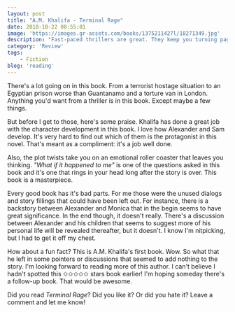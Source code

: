 ```yaml
---
layout: post
title: "A.M. Khalifa - Terminal Rage"
date: 2018-10-22 08:55:01
image: 'https://images.gr-assets.com/books/1375211427l/18271349.jpg'
description: "Fast-paced thrillers are great. They keep you turning page after page after page after... You get the point. Goodreads proposed I'd read <em>Terminal Rage</em> as it goes along with other books that I've read over the year. Goodreads, you were right."
category: 'Review'
tags:
    - Fiction
blog: 'reading'
---
```

There's a lot going on in this book. From a terrorist hostage situation to an Egyptian prison worse than Guantanamo and a torture van in London. Anything you'd want from a thriller is in this book. Except maybe a few things.

But before I get to those, here's some praise. Khalifa has done a great job with the character development in this book. I love how Alexander and Sam develop. It's very hard to find out which of them is the protagonist in this novel. That's meant as a compliment: it's a job well done.

Also, the plot twists take you on an emotional roller coaster that leaves you thinking. <em>"What if it happened to me"</em> is one of the questions asked in this book and it's one that rings in your head long after the story is over. This book is a masterpiece.

Every good book has it's bad parts. For me those were the unused dialogs and story fillings that could have been left out. For instance, there is a backstory between Alexander and Monica that in the begin seems to have great significance. In the end though, it doesn't really. There's a discussion between Alexander and his children that seems to suggest more of his personal life will be revealed thereafter, but it doesn't. I know I'm nitpicking, but I had to get it off my chest.  

How about a fun fact? This is A.M. Khalifa's first book. Wow. So what that he left in some pointers or discussions that seemed to add nothing to the story. I'm looking forward to reading more of this author. I can't believe I hadn't spotted this ✩✩✩✩✩ stars book earlier! I'm hoping someday there's a follow-up book. That would be awesome.

Did you read <em>Terminal Rage</em>? Did you like it? Or did you hate it? Leave a comment and let me know!
